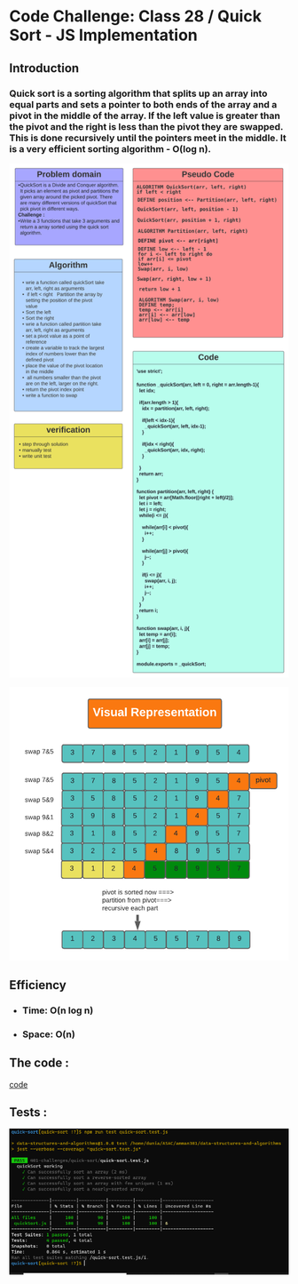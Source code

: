 # Code Challenge: Class 28 / Quick Sort - JS Implementation

## Introduction

### Quick sort is a sorting algorithm that splits up an array into equal parts and sets a pointer to both ends of the array and a pivot in the middle of the array. If the left value is greater than the pivot and the right is less than the pivot they are swapped. This is done recursively until the pointers meet in the middle. It is a very efficient sorting algorithm - O(log n).

![img](challenge28-whiteboard.png)

![img](visual-challenge28.png)

## Efficiency

- ### Time: O(n log n)

- ### Space: O(n)

## The code :

[code](quickSort.js)

## Tests :

![img](challenge28-tests.png)
